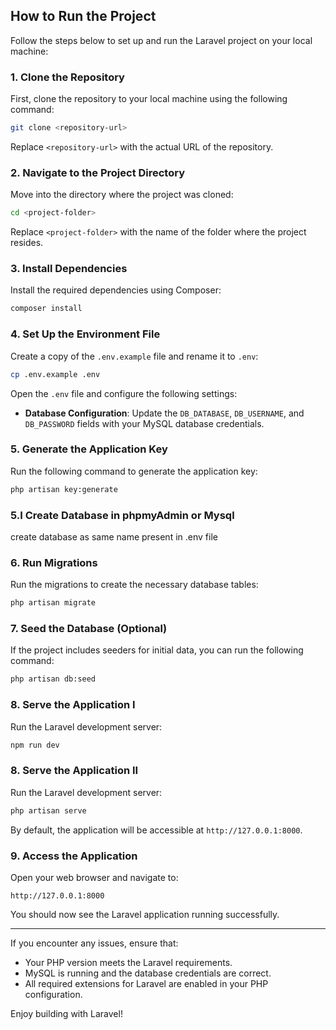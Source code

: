 ## How to Run the Project

Follow the steps below to set up and run the Laravel project on your local machine:

### 1. Clone the Repository

First, clone the repository to your local machine using the following command:
```bash
git clone <repository-url>
```
Replace `<repository-url>` with the actual URL of the repository.

### 2. Navigate to the Project Directory

Move into the directory where the project was cloned:
```bash
cd <project-folder>
```
Replace `<project-folder>` with the name of the folder where the project resides.

### 3. Install Dependencies

Install the required dependencies using Composer:
```bash
composer install
```

### 4. Set Up the Environment File

Create a copy of the `.env.example` file and rename it to `.env`:
```bash
cp .env.example .env
```

Open the `.env` file and configure the following settings:
- **Database Configuration**: Update the `DB_DATABASE`, `DB_USERNAME`, and `DB_PASSWORD` fields with your MySQL database credentials.

### 5. Generate the Application Key

Run the following command to generate the application key:
```bash
php artisan key:generate
```

### 5.I Create Database in phpmyAdmin or Mysql

create database as same name present in .env file


### 6. Run Migrations

Run the migrations to create the necessary database tables:
```bash
php artisan migrate
```


### 7. Seed the Database (Optional)

If the project includes seeders for initial data, you can run the following command:
```bash
php artisan db:seed
```

### 8. Serve the Application I

Run the Laravel development server:
```bash
npm run dev
```

### 8. Serve the Application II

Run the Laravel development server:
```bash
php artisan serve
```

By default, the application will be accessible at `http://127.0.0.1:8000`.

### 9. Access the Application

Open your web browser and navigate to:
```
http://127.0.0.1:8000
```

You should now see the Laravel application running successfully.

---

If you encounter any issues, ensure that:
- Your PHP version meets the Laravel requirements.
- MySQL is running and the database credentials are correct.
- All required extensions for Laravel are enabled in your PHP configuration.

Enjoy building with Laravel!

